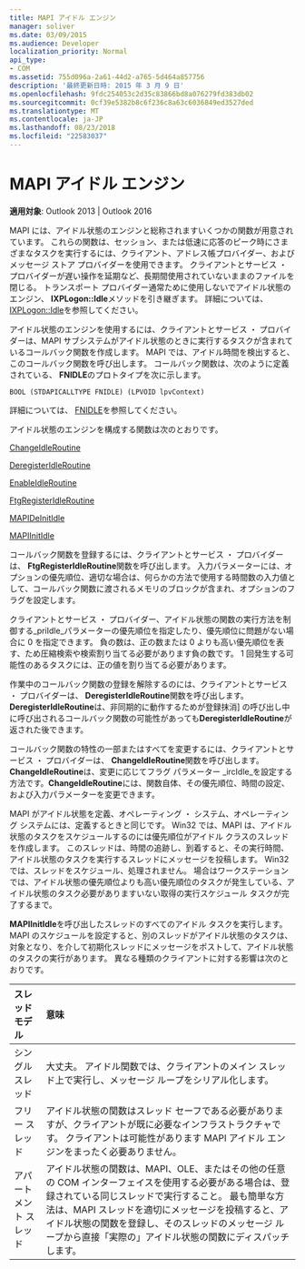 ```yaml
---
title: MAPI アイドル エンジン
manager: soliver
ms.date: 03/09/2015
ms.audience: Developer
localization_priority: Normal
api_type:
- COM
ms.assetid: 755d096a-2a61-44d2-a765-5d464a857756
description: '最終更新日時: 2015 年 3 月 9 日'
ms.openlocfilehash: 9fdc254053c2d35c83866bd8a076279fd383db02
ms.sourcegitcommit: 0cf39e5382b8c6f236c8a63c6036849ed3527ded
ms.translationtype: MT
ms.contentlocale: ja-JP
ms.lasthandoff: 08/23/2018
ms.locfileid: "22583037"
---
```

# <a name="mapi-idle-engine"></a>MAPI アイドル エンジン

  
  
**適用対象**: Outlook 2013 | Outlook 2016 
  
MAPI には、アイドル状態のエンジンと総称されますいくつかの関数が用意されています。 これらの関数は、セッション、または低速に応答のピーク時にさまざまなタスクを実行するには、クライアント、アドレス帳プロバイダー、およびメッセージ ストア プロバイダーを使用できます。 クライアントとサービス ・ プロバイダーが遅い操作を延期など、長期間使用されていないままのファイルを閉じる。 トランスポート プロバイダー通常ために使用しないでアイドル状態のエンジン、 **IXPLogon::Idle**メソッドを引き継ぎます。 詳細については、 [IXPLogon::Idle](ixplogon-idle.md)を参照してください。
  
アイドル状態のエンジンを使用するには、クライアントとサービス ・ プロバイダーは、MAPI サブシステムがアイドル状態のときに実行するタスクが含まれているコールバック関数を作成します。 MAPI では、アイドル時間を検出すると、このコールバック関数を呼び出します。 コールバック関数は、次のように定義されている、 **FNIDLE**のプロトタイプを次に示します。 
  
 `BOOL (STDAPICALLTYPE FNIDLE) (LPVOID lpvContext)`
  
詳細については、 [FNIDLE](fnidle.md)を参照してください。
  
アイドル状態のエンジンを構成する関数は次のとおりです。
  
[ChangeIdleRoutine](changeidleroutine.md)
  
[DeregisterIdleRoutine](deregisteridleroutine.md)
  
[EnableIdleRoutine](enableidleroutine.md)
  
[FtgRegisterIdleRoutine](ftgregisteridleroutine.md)
  
[MAPIDeInitIdle](mapideinitidle.md)
  
[MAPIInitIdle](mapiinitidle.md)
  
コールバック関数を登録するには、クライアントとサービス ・ プロバイダーは、 **FtgRegisterIdleRoutine**関数を呼び出します。 入力パラメーターには、オプションの優先順位、適切な場合は、何らかの方法で使用する時間数の入力値として、コールバック関数に渡されるメモリのブロックが含まれ、オプションのフラグを設定します。 
  
クライアントとサービス ・ プロバイダー、アイドル状態の関数の実行方法を制御する_priIdle_パラメーターの優先順位を指定したり、優先順位に問題がない場合に 0 を指定できます。 負の数は、正の数または 0 よりも高い優先順位を表す、ため圧縮検索や検索割り当てる必要があります負の数です。 1 回発生する可能性のあるタスクには、正の値を割り当てる必要があります。 
  
作業中のコールバック関数の登録を解除するのには、クライアントとサービス ・ プロバイダーは、 **DeregisterIdleRoutine**関数を呼び出します。 **DeregisterIdleRoutine**は、非同期的に動作するためが登録抹消] の呼び出し中に呼び出されるコールバック関数の可能性があっても**DeregisterIdleRoutine**が返された後できます。 
  
コールバック関数の特性の一部またはすべてを変更するには、クライアントとサービス ・ プロバイダーは、 **ChangeIdleRoutine**関数を呼び出します。 **ChangeIdleRoutine**は、変更に応じてフラグ パラメーター _ircIdle_を設定する方法です。**ChangeIdleRoutine**には、関数自体、その優先順位、時間の設定、および入力パラメーターを変更できます。 
  
MAPI がアイドル状態を定義、オペレーティング ・ システム、オペレーティング システムには、定義するときと同じです。 Win32 では、MAPI は、アイドル状態のタスクをスケジュールするのには優先順位がアイドル クラスのスレッドを作成します。 このスレッドは、時間の追跡し、到着すると、その実行時間、アイドル状態のタスクを実行するスレッドにメッセージを投稿します。 Win32 では、スレッドをスケジュール、処理されません。 場合はワークステーションでは、アイドル状態の優先順位よりも高い優先順位のタスクが発生している、アイドル状態のタスク必要がありますいない取得の実行スケジュール タスクが完了するまで。 
  
**MAPIInitIdle**を呼び出したスレッドのすべてのアイドル タスクを実行します。 MAPI のスケジュールを設定すると、別のスレッドがアイドル状態のタスクは、対象となり、を介して初期化スレッドにメッセージをポストして、アイドル状態のタスクの実行があります。 異なる種類のクライアントに対する影響は次のとおりです。
  
|**スレッド モデル**|**意味**|
|:-----|:-----|
|シングル スレッド  <br/> |大丈夫。 アイドル関数では、クライアントのメイン スレッド上で実行し、メッセージ ループをシリアル化します。  <br/> |
|フリー スレッド  <br/> |アイドル状態の関数はスレッド セーフである必要がありますが、クライアントが既に必要なインフラストラクチャです。 クライアントは可能性があります MAPI アイドル エンジンをまったく必要ありません。  <br/> |
|アパートメント スレッド  <br/> |アイドル状態の関数は、MAPI、OLE、またはその他の任意の COM インターフェイスを使用する必要がある場合は、登録されている同じスレッドで実行すること。 最も簡単な方法は、MAPI スレッドを適切にメッセージを投稿すると、アイドル状態の関数を登録し、そのスレッドのメッセージ ループから直接「実際の」アイドル状態の関数にディスパッチします。  <br/> |
   

